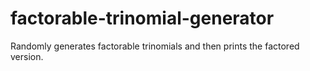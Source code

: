 # factorable-trinomial-generator
Randomly generates factorable trinomials and then prints the factored version.
